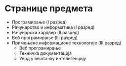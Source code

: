 # Странице предмета

* Програмирање (I разред)
* Рачунарство и информатика (I разред)
* Рачунарски хардвер (II разред)
* Веб програмирање (III разред)
* Примењене информационе технологије (III разред)
    - Веб програмирање
    - Техничка документација
    - Увод у вештачку интелигенцију
